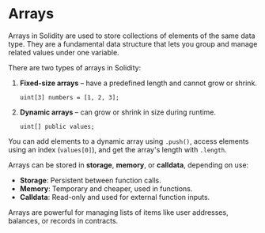 # Arrays 

Arrays in Solidity are used to store collections of elements of the same data type. They are a fundamental data structure that lets you group and manage related values under one variable.

There are two types of arrays in Solidity:

1. **Fixed-size arrays** – have a predefined length and cannot grow or shrink.

   ```solidity
   uint[3] numbers = [1, 2, 3];
   ```

2. **Dynamic arrays** – can grow or shrink in size during runtime.

   ```solidity
   uint[] public values;
   ```

You can add elements to a dynamic array using `.push()`, access elements using an index (`values[0]`), and get the array's length with `.length`.

Arrays can be stored in **storage**, **memory**, or **calldata**, depending on use:

* **Storage**: Persistent between function calls.
* **Memory**: Temporary and cheaper, used in functions.
* **Calldata**: Read-only and used for external function inputs.

Arrays are powerful for managing lists of items like user addresses, balances, or records in contracts.



